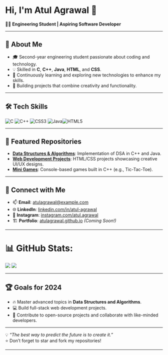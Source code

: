 # Hi, I'm Atul Agrawal 👋

👨‍💻 **Engineering Student | Aspiring Software Developer**

---

## 🌟 About Me

- 🎓 Second-year engineering student passionate about coding and technology.
- 💡 Skilled in **C**, **C++**, **Java**, **HTML**, and **CSS**.
- 🌱 Continuously learning and exploring new technologies to enhance my skills.
- 🚀 Building projects that combine creativity and functionality.

---

## 🛠️ Tech Skills

![C](https://img.shields.io/badge/c-%2300599C.svg?style=for-the-badge&logo=c&logoColor=white) ![C++](https://img.shields.io/badge/c++-%2300599C.svg?style=for-the-badge&logo=c%2B%2B&logoColor=white) ![CSS3](https://img.shields.io/badge/css3-%231572B6.svg?style=for-the-badge&logo=css3&logoColor=white) ![Java](https://img.shields.io/badge/java-%23ED8B00.svg?style=for-the-badge&logo=openjdk&logoColor=white)![HTML5](https://img.shields.io/badge/html5-%23E34F26.svg?style=for-the-badge&logo=html5&logoColor=white)

---


## 📂 Featured Repositories

- **[Data Structures & Algorithms](#)**: Implementation of DSA in C++ and Java.
- **[Web Development Projects](#)**: HTML/CSS projects showcasing creative UI/UX designs.
- **[Mini Games](#)**: Console-based games built in C++ (e.g., Tic-Tac-Toe).

---

## 💬 Connect with Me

- 📫 **Email**: [atulagrawal@example.com](mailto:atulagrawal9131291691@gmail.com)
- 🌐 **LinkedIn**: [linkedin.com/in/atul-agrawal](https://linkedin.com/in/atul-agrawal)
- 📸 **Instagram**: [instagram.com/atul.agrawal](https://instagram.com/atul.agrawal)
- 🏗️ **Portfolio**: [atulagrawal.github.io](https://atulagrawal.github.io) *(Coming Soon!)*

---

# 📊 GitHub Stats:
![](https://github-readme-stats.vercel.app/api?username=Newbie-coder91&theme=dark&hide_border=false&include_all_commits=true&count_private=true)
![](https://github-readme-stats.vercel.app/api/top-langs/?username=Newbie-coder91&theme=dark&hide_border=false&include_all_commits=true&count_private=true&layout=compact)

---

## 🏆 Goals for 2024

- 🔥 Master advanced topics in **Data Structures and Algorithms**.
- 💻 Build full-stack web development projects.
- 🌟 Contribute to open-source projects and collaborate with like-minded developers.

---

💡 *“The best way to predict the future is to create it.”*  
⭐ Don’t forget to star and fork my repositories!

---
